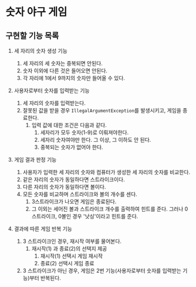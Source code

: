 # 숫자 야구 게임

## 구현할 기능 목록

1. 세 자리의 숫자 생성 기능
   1. 세 자리의 세 숫자는 중복되면 안된다.
   2. 숫자 이외에 다른 것은 들어오면 안된다.
   3. 각 자리에 1에서 9까지의 숫자만 들어올 수 있다.

2. 사용자로부터 숫자를 입력받는 기능
   1. 세 자리의 숫자를 입력받는다.
   2. 잘못된 값을 받을 경우 `IllegalArgumentException`를 발생시키고, 게임을 종료한다.
      1. 입력 값에 대한 조건은 다음과 같다.
         1. 세자리가 모두 숫자(1-9)로 이뤄져야한다.
         2. 세자리 숫자여야만 한다. 그 이상, 그 이하도 안 된다.
         3. 중복되는 숫자가 없어야 한다.
 
3. 게임 결과 판정 기능
   1. 사용자가 입력한 세 자리의 숫자와 컴퓨터가 생성한 세 자리의 숫자를 비교한다.
   2. 같은 자리의 숫자가 동일하다면 스트라이크이다.
   3. 다른 자리의 숫자가 동일하다면 볼이다.
   4. 모든 숫자를 비교하며 스트라이크와 볼의 개수를 센다.
      1. 3스트라이크가 나오면 게임은 종료된다.
      2. 그 이외는 세어진 볼과 스트라이크 개수를 출력하여 힌트를 준다. 그러나 0스트라이크, 0볼인 경우 '낫싱'이라고 힌트를 준다.

4. 결과에 따른 게임 반복 기능
   1. 3 스트라이크인 경우, 재시작 여부를 물어본다.
      1. 재시작(1) 과 종료(2)의 선택지 제공
         1. 재시작(1) 선택시 게임 재시작
         2. 종료(2) 선택시 게임 종료
   2. 3 스트라이크가 아닌 경우, 게임은 2번 기능(사용자로부터 숫자를 입력받는 기능)부터 반복된다.

